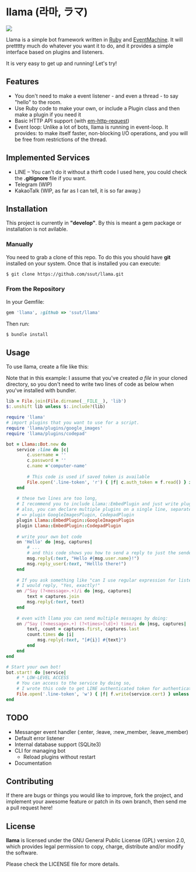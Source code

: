 # llama (라마, ラマ)

![](http://i.imgur.com/b4cAIvF.png)

Llama is a simple bot framework written in [Ruby](https://www.ruby-lang.org/) and [EventMachine](http://www.rubyeventmachine.com/). It will prettttty much do whatever you want it to do, and it provides a simple interface based on plugins and listeners.

It is very easy to get up and running! Let's try!

## Features

* You don't need to make a event listener - and even a thread - to say "hello" to the room.
* Use Ruby code to make your own, or include a Plugin class and then make a plugin if you need it
* Basic HTTP API support (with [em-http-request](https://github.com/igrigorik/em-http-request))
* Event loop: Unlike a lot of bots, llama is running in event-loop. It provides: to make itself faster, non-blocking I/O operations, and you will be free from restrictions of the thread.

## Implemented Services

* LINE – You can't do it without a thirft code I used here, you could check the **.gitignore** file if you want.
* Telegram (WIP)
* KakaoTalk (WIP, as far as I can tell, it is so far away.)


## Installation

This project is currently in **"develop"**. By this is meant a gem package or installation is not avilable.

### Manually

You need to grab a clone of this repo. To do this you should have **git** installed on your system. Once that is installed you can execute:

```bash
$ git clone https://github.com/ssut/llama.git
```

### From the Repository

In your Gemfile:

```ruby
gem 'llama', :github => 'ssut/llama'
```

Then run:

```bash
$ bundle install
```
## Usage

To use llama, create a file like this:

Note that in this example: I assume that you've created *a file* in your cloned directory, so you don't need to write two lines of code as below when you've installed with bundler.

```ruby
lib = File.join(File.dirname(__FILE__), 'lib')
$:.unshift lib unless $:.include?(lib)

require 'llama'
# import plugins that you want to use for a script.
require 'llama/plugins/google_images'
require 'llama/plugins/codepad'

bot = Llama::Bot.new do
    service :line do |c|
        c.username = ''
        c.password = ''
        c.name ='computer-name'
        
        # This code is used if saved token is available
        File.open('.line-token', 'r') { |f| c.auth_token = f.read() } if File.exist?('token.tmp')
    end
    
    # these two lines are too long,
    # I recommend you to include Llama::EmbedPlugin and just write plugin's class name.
    # also, you can declare multiple plugins on a single line, separated by commas:
    # => plugin GoogleImagesPlugin, CodepadPlugin
    plugin Llama::EmbedPlugin::GoogleImagesPlugin
    plugin Llama::EmbedPlugin::CodepadPlugin
    
    # write your own bot code
    on 'Hello' do |msg, captures|
        # ...
        # and this code shows you how to send a reply to just the sender of a message or the room.
        msg.reply(:text, "Hello #{msg.user.name}!")
        msg.reply_user(:text, "Helllo there!")
    end
    
    # If you ask something like "can I use regular expression for listens?"
    # I would reply, "Yes, exactly!"
    on /^Say (?<message>.+)/i do |msg, captures|
        text = captures.join
        msg.reply(:text, text)
    end
    
    # even with llama you can send multiple messages by doing:
    on /^Say (?<message>.+) (?<times>[\d]+) time/i do |msg, captures|
        text, count = captures.first, captures.last
        count.times do |i|
            msg.reply(:text, "[#{i}] #{text}")
        end
    end
end

# Start your own bot!
bot.start! do |service|
    # * LOW-LEVEL ACCESS
    # You can access to the service by doing so,
    # I wrote this code to get LINE authenticated token for authentication when next time I log on.
    File.open('.line-token', 'w') { |f| f.write(service.cert) } unless service.cert.nil?
end
```

## TODO

* Messanger event handler (:enter, :leave, :new\_member, :leave\_member)
* Default error listener
* Internal database support (SQLite3)
* CLI for managing bot
    * Reload plugins without restart
* Documentation

## Contributing

If there are bugs or things you would like to improve, fork the project, and implement your awesome feature or patch in its own branch, then send me a pull request here!

## License

**llama** is licensed under the GNU General Public License (GPL) version 2.0, which provides legal permission to copy, charge, distribute and/or modify the software.

Please check the LICENSE file for more details.
